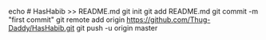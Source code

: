 echo # HasHabib >> README.md
git init
git add README.md
git commit -m "first commit"
git remote add origin https://github.com/Thug-Daddy/HasHabib.git
git push -u origin master
